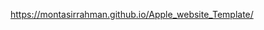 <a href="https://montasirrahman.github.io/Apple_website_Template/" >https://montasirrahman.github.io/Apple_website_Template/</a>
